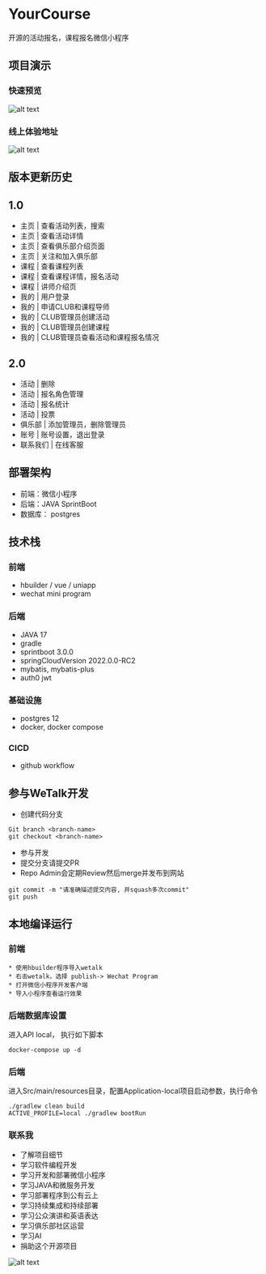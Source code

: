 # YourCourse

开源的活动报名，课程报名微信小程序

## 项目演示

### 快速预览

![alt text](docs/intro.png)

### 线上体验地址

![alt text](docs/qr.png)


## 版本更新历史

## 1.0

* 主页 | 查看活动列表，搜索
* 主页 | 查看活动详情
* 主页 | 查看俱乐部介绍页面
* 主页 | 关注和加入俱乐部
* 课程 | 查看课程列表
* 课程 | 查看课程详情，报名活动
* 课程 | 讲师介绍页
* 我的 | 用户登录
* 我的 | 申请CLUB和课程导师
* 我的 | CLUB管理员创建活动
* 我的 | CLUB管理员创建课程
* 我的 | CLUB管理员查看活动和课程报名情况

## 2.0

* 活动 | 删除
* 活动 | 报名角色管理
* 活动 | 报名统计
* 活动 | 投票
* 俱乐部 | 添加管理员，删除管理员
* 账号 | 账号设置，退出登录
* 联系我们 | 在线客服  


## 部署架构

* 前端：微信小程序 
* 后端：JAVA SprintBoot
* 数据库： postgres


## 技术栈

### 前端

* hbuilder / vue / uniapp
* wechat mini program

### 后端

* JAVA 17
* gradle 
* sprintboot 3.0.0
* springCloudVersion 2022.0.0-RC2
* mybatis, mybatis-plus
* auth0 jwt

### 基础设施
* postgres 12
* docker, docker compose

### CICD
* github workflow


## 参与WeTalk开发

* 创建代码分支

```shell
Git branch <branch-name>
git checkout <branch-name>
```
* 参与开发 
* 提交分支请提交PR
* Repo Admin会定期Review然后merge并发布到网站

```shell
git commit -m "请准确描述提交内容, 并squash多次commit"
git push
```

## 本地编译运行

### 前端

```text
* 使用hbuilder程序导入wetalk
* 右击wetalk，选择 publish-> Wechat Program
* 打开微信小程序开发客户端
* 导入小程序查看运行效果
```

### 后端数据库设置

进入API local， 执行如下脚本

```shell
docker-compose up -d
```

### 后端

进入Src/main/resources目录，配置Application-local项目启动参数，执行命令

```shell
./gradlew clean build
ACTIVE_PROFILE=local ./gradlew bootRun
```

### 联系我

* 了解项目细节
* 学习软件编程开发
* 学习开发和部署微信小程序
* 学习JAVA和微服务开发
* 学习部署程序到公有云上
* 学习持续集成和持续部署
* 学习公众演讲和英语表达
* 学习俱乐部社区运营
* 学习AI
* 捐助这个开源项目

![alt text](docs/image.png)